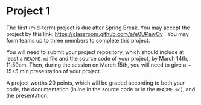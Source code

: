 # Project 1

The first (mid-term) project is due after Spring Break.
You may accept the project by this link:
https://classroom.github.com/a/e0UPawOv .
You may form teams up to three members to complete this project.

You will need to submit your project repository, which should include at least a `README.md` file and the source code of your project, by March 14th, 11:59am.
Then, during the session on March 15th, you will need to give a ~ 15+5 min presentation of your project.

A project worths 20 points, which will be graded according to both your code, the documentation (inline in the source code or in the `README.md`), and the presentation.
